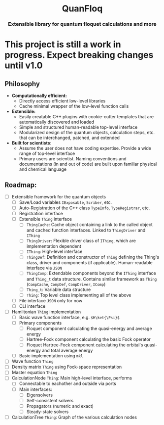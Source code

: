 <h1 align="center">QuanFloq</h1>
<h3 align="center">Extensible library for quantum floquet calculations and more</h3>

# This project is still a work in progress. Expect breaking changes until v1.0

## Philosophy

- **Computationally efficient:**
    - Directly access efficient low-level libraries
    - Cache minimal wrapper of the low-level function calls
- **Extensible:**
    - Easily creatable C++ plugins with cookie-cutter templates that are automatically discovered and loaded
    - Simple and structured human-readable top-level interface
    - Modularized design of the quantum objects, calculation steps, etc. that can be interchanged, patched, and extended
- **Built for scientists:**
    - Assume the user does not have coding expertise. Provide a wide range of top-level interface
    - Primary users are scientist. Naming conventions and documentations (in and out of code) are built upon familiar
      physical and chemical language

## Roadmap:

- [ ] Extensible framework for the quantum objects
    - [ ] Save/Load variables `IExposable`, `Scriber`, etc.
    - [ ] Auto-Registration of the C++ class `TypeInfo`, `TypeRegistrar`, etc.
    - [ ] Registration interface
    - [ ] Extensible `Thing` interface
        - [ ] `ThingCache`: Cache object containing a link to the called object and cached function interfaces. Linked
          to `ThingDriver` and `IThing`
        - [ ] `ThingDriver`: Flexible driver class of `IThing`, which are implementation dependent
        - [ ] `IThing`: High-level interface
        - [ ] `ThingDef`: Definition and constructor of `Thing` defining the Thing's class, driver and components
          (if applicable). Human-readable interface via `JSON`
        - [ ] `ThingComp`: Extendable components beyond the `IThing` interface and `Thing_t` data structure. Contains
          similar framework as `Thing` (`CompCache`, `CompDef`, `CompDriver`, `IComp`)
        - [ ] `Thing_t`: Variable data structure
        - [ ] `Thing`: Top level class implementing all of the above
    - [ ] File interface `JSON` only for now
    - [ ] CLI interface
- [ ] Hamiltonian `Thing` implementation
    - [ ] Basic wave function interface, e.g. `$H\ket{\Psi}$`
    - [ ] Primary components
        - [ ] Floquet component calculating the quasi-energy and average energy
        - [ ] Hartree-Fock component calculating the basic Fock operator
        - [ ] Floquet Hartree-Fock component calculating the orbital's quasi-energy and total average energy
    - [ ] Basic implementation using `mkl`
- [ ] Wave function `Thing`
- [ ] Density matrix `Thing` using Fock-space representation
- [ ] Master equation `Thing`
- [ ] CalculationNode `Thing`: Main high-level interface, performs
    - [ ] Connectable to eachother and outside via ports
    - [ ] Main interfaces:
        - [ ] Eigensolvers
        - [ ] Self-consistent solvers
        - [ ] Propagators (numeric and exact)
        - [ ] Steady-state solvers
- [ ] CalculationTree `Thing`: Graph of the various calculation nodes